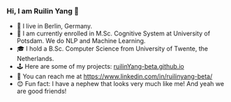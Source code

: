<!--
**RuilinYang-beta/RuilinYang-beta** is a ✨ _special_ ✨ repository because its `README.md` (this file) appears on your GitHub profile.

Here are some ideas to get you started:

- 🔭 I’m currently working on ...
- 🌱 I’m currently learning ...
- 👯 I’m looking to collaborate on ...
- 🤔 I’m looking for help with ...
- 💬 Ask me about ...
- 📫 How to reach me: ...
- 😄 Pronouns: ...
- ⚡ Fun fact: ...
-->

### Hi, I am Ruilin Yang 👋

- 📍 I live in Berlin, Germany.
- 🔬 I am currently enrolled in M.Sc. Cognitive System at University of Potsdam. We do NLP and Machine Learning.  
- 🎓 I hold a B.Sc. Computer Science from University of Twente, the Netherlands.
- 🕹️ Here are some of my projects: [ruilinYang-beta.github.io](http://ruilinYang-beta.github.io)
- 🤝 You can reach me at https://www.linkedin.com/in/ruilinyang-beta/
- 😊 Fun fact: I have a nephew that looks very much like me! And yeah we are good friends!
